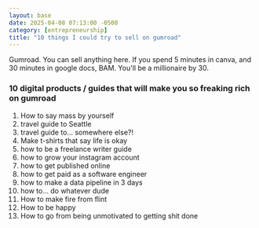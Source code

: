 ```yaml
---
layout: base
date: 2025-04-08 07:13:00 -0500
category: [entrepreneurship]
title: "10 things I could try to sell on gumroad"
---
```

Gumroad. You can sell anything here. If you spend 5 minutes in canva, and 30 minutes in google docs, BAM. You'll be a millionaire by 30. 

### 10 digital products / guides that will make you so freaking rich on gumroad
1) How to say mass by yourself
2) travel guide to Seattle
3) travel guide to... somewhere else?!
4) Make t-shirts that say life is okay
5) how to be a freelance writer guide
6) how to grow your instagram account
7) how to get published online
8) how to get paid as a software engineer
9) how to make a data pipeline in 3 days
10) how to... do whatever dude
11) How to make fire from flint
12) How to be happy
13) How to go from being unmotivated to getting shit done